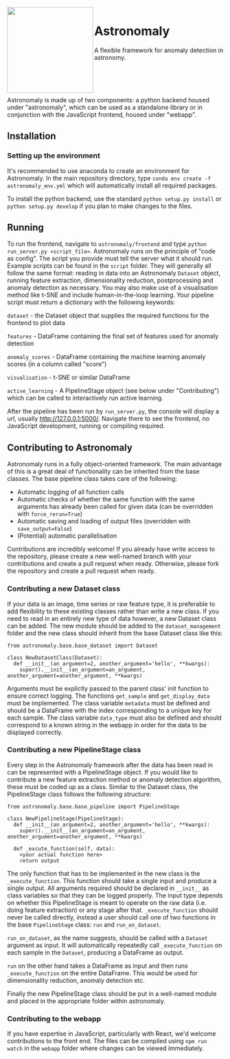 <image src="Astronomaly_logo.png" width="200" align="left"/> 

# Astronomaly
A flexible framework for anomaly detection in astronomy.

<br>
<br>
<br>
<br>
Astronomaly is made up of two components: a python backend housed under "astronomaly", which can be used as a standalone library
or in conjunction with the JavaScript frontend, housed under "webapp".

## Installation

### Setting up the environment

It's recommended to use anaconda to create an environment for Astronomaly. In the main repository directory, type `conda env create -f astronomaly_env.yml` which will automatically install all required packages. 

To install the python backend, use the standard `python setup.py install` or `python setup.py develop` if you plan to make
changes to the files. 



## Running

To run the frontend, navigate to `astronomaly/frontend` and type `python run_server.py <script_file>`. Astronomaly runs on the principle of "code as config". The script you provide must tell the server what it should run. Example scripts can be found in the `script` folder. They will generally all follow the same format: reading in data into an Astronomaly `Dataset` object, running feature extraction, dimensionality reduction, postprocessing and anomaly detection as necessary. You may also make use of a visualisation method like t-SNE and include human-in-the-loop learning. Your pipeline script must return a dictionary with the following keywords:<p>
`dataset` - the Dataset object that supplies the required functions for the frontend to plot data <p>
`features` - DataFrame containing the final set of features used for anomaly detection <p>
`anomaly_scores` - DataFrame containing the machine learning anomaly scores (in a column called "score") <p>
`visualisation` - t-SNE or similar DataFrame <p>
`active_learning` - A PipelineStage object (see below under "Contributing") which can be called to interactively run active learning.

After the pipeline has been run by `run_server.py`, the console will display a url, usually http://127.0.0.1:5000/. Navigate there to see the frontend, no JavaScript development, running or compiling required.

## Contributing to Astronomaly

Astronomaly runs in a fully object-oriented framework. The main advantage of this is a great deal of functionality can be inherited from the base classes. The base pipeline class takes care of the following:
- Automatic logging of all function calls
- Automatic checks of whether the same function with the same arguments has already been called for given data (can be overridden with `force_rerun=True`)
- Automatic saving and loading of output files (overridden with `save_output=False`) 
- (Potential) automatic parallelisation

Contributions are incredibly welcome! If you already have write access to the repository, please create a new well-named branch with your contributions and create a pull request when ready. Otherwise, please fork the repository and create a pull request when ready.

### Contributing a new Dataset class

If your data is an image, time series or raw feature type, it is preferable to add flexibility to these existing classes rather than write a new class. If you need to read in an entirely new type of data however, a new Dataset class can be added. The new module should be added to the `dataset_management` folder and the new class should inherit from the base Dataset class like this:

```
from astronomaly.base.base_dataset import Dataset

class NewDatasetClass(Dataset):
  def __init__(an_argument=2, another_argument='hello', **kwargs):
    super().__init__(an_argument=an_argument, another_argument=another_argument, **kwargs)
```
    
Arguments must be explictly passed to the parent class' init function to ensure correct logging. The functions `get_sample` and `get_display_data` must be implemented. The class variable `metadata` must be defined and should be a DataFrame with the index corresponding to a unique key for each sample. The class variable `data_type` must also be defined and should correspond to a known string in the webapp in order for the data to be displayed correctly.

### Contributing a new PipelineStage class

Every step in the Astronomaly framework after the data has been read in can be represented with a PipelineStage object. If you would like to contribute a new feature extraction method or anomaly detection algorithm, these must be coded up as a class. Similar to the Dataset class, the PipelineStage class follows the following structure:

```
from astronomaly.base.base_pipeline import PipelineStage

class NewPipelineStage(PipelineStage):
  def __init__(an_argument=2, another_argument='hello', **kwargs):
    super().__init__(an_argument=an_argument, another_argument=another_argument, **kwargs)
    
  def _excute_function(self, data):
    <your actual function here>
    return output
```

The only function that has to be implemented in the new class is the `_execute_function`. This function should take a single input and produce a single output. All arguments required should be declared in `__init__` as class variables so that they can be logged properly. The input type depends on whether this PipelineStage is meant to operate on the raw data (i.e. doing feature extraction) or any stage after that. `_execute_function` should never be called directly, instead a user should call one of two functions in the base `PipelineStage` class: `run` and `run_on_dataset`.

`run_on_dataset`, as the name suggests, should be called with a `Dataset` argument as input. It will automatically repeatedly call `_execute_function` on each sample in the `Dataset`, producing a DataFrame as output.

`run` on the other hand takes a DataFrame as input and then runs `_execute_function` on the entire DataFrame. This would be used for dimensionality reduction, anomaly detection etc.

Finally the new PipelineStage class should be put in a well-named module and placed in the appropriate folder within astronomaly.

### Contributing to the webapp

If you have expertise in JavaScript, particularly with React, we'd welcome contributions to the front end. The files can be compiled using `npm run watch` in the `webapp` folder where changes can be viewed immediately. 

